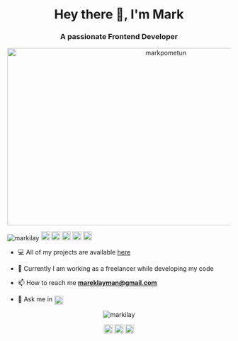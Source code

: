 

<h1 align="center">Hey there 👋, I'm Mark</h1>
<h3 align="center">A passionate Frontend Developer</h3>
  
 
 <p align="center"> 
  <img src="https://miro.medium.com/max/700/0*C-cPP9D2MIyeexAT.gif" alt="markpometun" width="700" height="400"/>
 </p>
<p align="left">
<img src="https://komarev.com/ghpvc/?username=markilay" alt="markilay" />

<img src="https://img.icons8.com/color/48/000000/javascript.png" width="20" height="20" alt='javascript'/>
<img src="https://img.icons8.com/color/48/000000/html-5.png" width="20" height="20" alt='html'/>
<img src="https://img.icons8.com/color/48/000000/css3.png" width="20" height="20" alt='css'/>
<img src="https://img.icons8.com/color/48/000000/bootstrap.png" width="20" height="20" alt='bootstrap'/>
<img src="https://img.icons8.com/fluent/48/000000/github.png" width="20" height="20" alt='github'/>



- 💻 All of my projects are available  [here](https://github.com/markilay?tab=repositories)

- 🔧 Currently I am working as a freelancer while developing my code

- 📫 How to reach me **mareklayman@gmail.com** 

- 💬 Ask me in <a href="https://www.telegram.com/" target="blank"><img align="center" src="https://cdn.jsdelivr.net/npm/simple-icons@3.0.1/icons/telegram.svg" alt="https://www.telegram.com/" height="20" width="20" /></a>

<p align="center"> 
  <img src="https://github-readme-stats.vercel.app/api?username=markilay&show_icons=true" alt="markilay" />
 </p>
 
 <p align="center">
<a href="https://www.linkedin.com/in/mark-pometun/" target="blank"><img align="center" src="https://cdn.jsdelivr.net/npm/simple-icons@3.0.1/icons/linkedin.svg" alt="https://www.linkedin.com/in/mark-pometun/" height="20" width="20" /></a>
  <a href="https://www.facebook.com/mark.pometun" target="blank"><img align="center" src="https://cdn.jsdelivr.net/npm/simple-icons@3.0.1/icons/facebook.svg" alt="https://www.facebook.com/mark.pometun" height="20" width="20" /></a>
  <a href="https://www.instagram.com/mark_pometun/" target="blank"><img align="center" src="https://cdn.jsdelivr.net/npm/simple-icons@3.0.1/icons/instagram.svg" alt="https://www.instagram.com/mark_pometun/" height="20" width="20" /></a>


</p>
